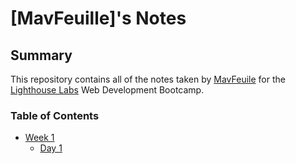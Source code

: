 # [MavFeuille]'s Notes

## Summary 

This repository contains all of the notes taken by [MavFeuile](https://github.com/MavFeuille) for the [Lighthouse Labs](https://github.com/lighthouse-labs) Web Development Bootcamp.


### Table of Contents
* [Week 1](/LighthouseLabs/lighthouse-web-notes/Week_1)
  * [Day 1](/LighthouseLabs/lighthouse-web-notes//Week_1/Day_1)
  
